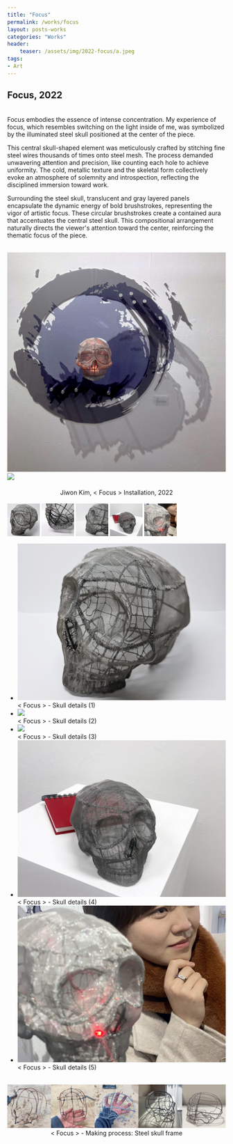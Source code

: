 ```yaml
---
title: "Focus"
permalink: /works/focus
layout: posts-works
categories: "Works"
header:
    teaser: /assets/img/2022-focus/a.jpeg
tags:
- Art
---
```

## Focus, 2022
<br>
Focus embodies the essence of intense concentration. My experience of focus, which resembles switching on the light inside of me, was symbolized by the illuminated steel skull positioned at the center of the piece. 
<br>

This central skull-shaped element was meticulously crafted by stitching fine steel wires thousands of times onto steel mesh. The process demanded unwavering attention and precision, like counting each hole to achieve uniformity. The cold, metallic texture and the skeletal form collectively evoke an atmosphere of solemnity and introspection, reflecting the disciplined immersion toward work.
<br>

Surrounding the steel skull, translucent and gray layered panels encapsulate the dynamic energy of bold brushstrokes, representing the vigor of artistic focus. These circular brushstrokes create a contained aura that accentuates the central steel skull. This compositional arrangement naturally directs the viewer's attention toward the center, reinforcing the thematic focus of the piece.
<br>
<br>

<div class="left">
<img src="/assets/img/2022-focus/b.jpeg" />
<img src="/assets/img/2022-focus/c.jpeg" />
</div>
<div style = "text-align: center;">
<br> 
Jiwon Kim, < Focus > Installation, 2022 
</div> 
<br>

<div class="carousel-thumbnails">
    <img src="/assets/img/2022-focus/zd.jpeg" width="75" height="75" data-index="0">
    <img src="/assets/img/2022-focus/ze.jpeg" width="75" height="75" data-index="1">
    <img src="/assets/img/2022-focus/zf.jpeg" width="75" height="75" data-index="2">
    <img src="/assets/img/2022-focus/zg.jpeg" width="75" height="75" data-index="3">
    <img src="/assets/img/2022-focus/zh.jpeg" width="75" height="75" data-index="4">
</div>
<div class="glide glide-main">
    <div class="glide__track" data-glide-el="track">
    <ul class="glide__slides">
        <li class="glide__slide">
            <img src="/assets/img/2022-focus/d.jpeg">
            <div class="slide-caption">< Focus > - Skull details (1)</div>
        </li>
        <li class="glide__slide">
            <img src="/assets/img/2022-focus/e.jpeg">
            <div class="slide-caption">< Focus > - Skull details (2)</div>
        </li>
        <li class="glide__slide">
            <img src="/assets/img/2022-focus/f.jpeg">
            <div class="slide-caption">< Focus > - Skull details (3)</div>
        </li>
        <li class="glide__slide">
            <img src="/assets/img/2022-focus/g.jpeg">
            <div class="slide-caption">< Focus > - Skull details (4)</div>
        </li>
            <li class="glide__slide">
            <img src="/assets/img/2022-focus/h.jpeg">
            <div class="slide-caption">< Focus > - Skull details (5)</div>
        </li>
    </ul>
    </div>
</div>
<br>

<img src="/assets/img/2022-focus/i.jpeg" style="width:auto; height:auto;">
<div style = "text-align: center;"> 
< Focus > - Making process: Steel skull frame
</div> 